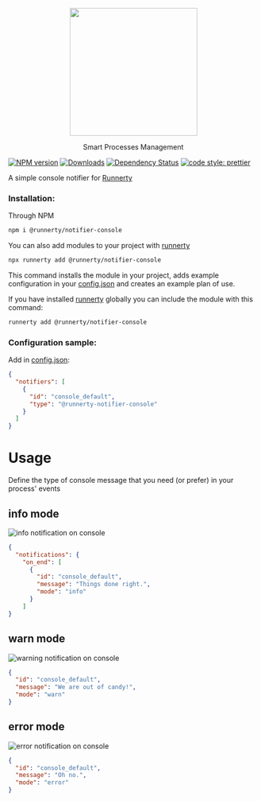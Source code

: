 <p align="center">
  <a href="http://runnerty.io">
    <img height="257" src="https://runnerty.io/assets/header/logo-stroked.png">
  </a>
  <p align="center">Smart Processes Management</p>
</p>

[![NPM version][npm-image]][npm-url] [![Downloads][downloads-image]][npm-url] [![Dependency Status][david-badge]][david-badge-url]
<a href="#badge">
  <img alt="code style: prettier" src="https://img.shields.io/badge/code_style-prettier-ff69b4.svg">
</a>


A simple console notifier for [Runnerty]

### Installation:
Through NPM

```bash
npm i @runnerty/notifier-console
```

You can also add modules to your project with [runnerty]

```bash
npx runnerty add @runnerty/notifier-console
```

This command installs the module in your project, adds example configuration in your [config.json] and creates an example plan of use.

If you have installed [runnerty] globally you can include the module with this command:

```bash
runnerty add @runnerty/notifier-console
```
### Configuration sample:
Add in [config.json]:

```json
{
  "notifiers": [
    {
      "id": "console_default",
      "type": "@runnerty-notifier-console"
    }
  ]
}
```

# Usage

Define the type of console message that you need (or prefer) in your process' events

## info mode
![info notification on console](http://i.imgur.com/IKHy3vC.png)

```json
{
  "notifications": {
    "on_end": [
      {
        "id": "console_default",
        "message": "Things done right.",
        "mode": "info"
      }
    ]
}
```


## warn mode
![warning notification on console](http://i.imgur.com/TdMmGQz.png)

```json
{
  "id": "console_default",
  "message": "We are out of candy!",
  "mode": "warn"
}
```


## error mode
![error notification on console](http://i.imgur.com/s2D0DxD.png)

```json
{
  "id": "console_default",
  "message": "Oh no.",
  "mode": "error"
}
```

[Runnerty]: https://www.runnerty.io
[downloads-image]: https://img.shields.io/npm/dm/@runnerty/notifier-console.svg
[npm-url]: https://www.npmjs.com/package/@runnerty/notifier-console
[npm-image]: https://img.shields.io/npm/v/@runnerty/notifier-console.svg
[david-badge]: https://david-dm.org/runnerty/notifier-console.svg
[david-badge-url]: https://david-dm.org/runnerty/notifier-console
[config.json]: http://docs.runnerty.io/config/
[plan.json]: http://docs.runnerty.io/plan/